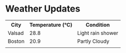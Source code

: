 # Weather Updates

<!-- WEATHER-UPDATE-START -->
<table><tr><th>City</th><th>Temperature (°C)</th><th>Condition</th></tr><tr><td>Valsad</td><td>28.8</td><td>Light rain shower</td></tr><tr><td>Boston</td><td>20.9</td><td>Partly Cloudy</td></tr><tr><td></td><td></td><td></td></tr></table>
<!-- WEATHER-UPDATE-END -->
